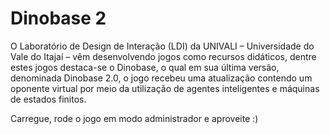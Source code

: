 # Dinobase 2

O Laboratório de Design de Interação (LDI) da UNIVALI – Universidade do Vale do Itajaí – vêm desenvolvendo jogos como recursos didáticos, dentre estes jogos destaca-se o Dinobase, o qual em sua última versão, denominada Dinobase 2.0, o jogo recebeu uma atualização contendo um oponente virtual por meio da utilização de agentes inteligentes e máquinas de estados finitos.

Carregue, rode o jogo em modo administrador e aproveite :)
